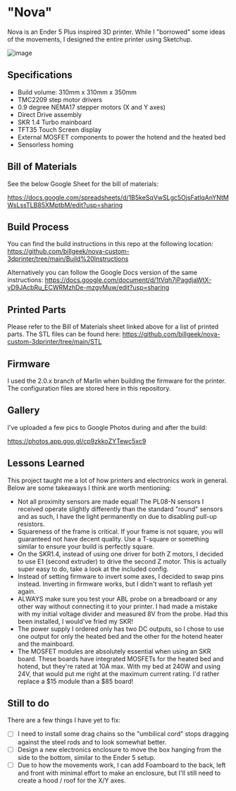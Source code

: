 # "Nova"
Nova is an Ender 5 Plus inspired 3D printer. While I "borrowed" some ideas of the movements, I designed the entire printer using Sketchup.

![image](https://user-images.githubusercontent.com/17118188/117857136-74b8c900-b25a-11eb-9464-94b7c1c22436.png)

## Specifications
- Build volume: 310mm x 310mm x 350mm
- TMC2209 step motor drivers
- 0.9 degree NEMA17 stepper motors (X and Y axes)
- Direct Drive assembly 
- SKR 1.4 Turbo mainboard
- TFT35 Touch Screen display
- External MOSFET components to power the hotend and the heated bed
- Sensorless homing

## Bill of Materials
See the below Google Sheet for the bill of materials:

https://docs.google.com/spreadsheets/d/1B5keSqVwSLgc5OjsFatlqAnYNtMWsLssTLB85XMptbM/edit?usp=sharing

## Build Process
You can find the build instructions in this repo at the following location:
https://github.com/billgeek/nova-custom-3dprinter/tree/main/Build%20Instructions

Alternatively you can follow the Google Docs version of the same instructions:
https://docs.google.com/document/d/1tVqh7jPagdjaWtX-vD9JAcbRu_ECWRMzhDe-mzgvMuw/edit?usp=sharing

## Printed Parts
Please refer to the Bill of Materials sheet linked above for a list of printed parts. The STL files can be found here:
https://github.com/billgeek/nova-custom-3dprinter/tree/main/STL

## Firmware
I used the 2.0.x branch of Marlin when building the firmware for the printer. The configuration files are stored here in this repository.

## Gallery
I've uploaded a few pics to Google Photos during and after the build:

https://photos.app.goo.gl/cp9zkkoZYTewc5xc9

## Lessons Learned
This project taught me a lot of how printers and electronics work in general. Below are some takeaways I think are worth mentioning:
- Not all proximity sensors are made equal! The PL08-N sensors I received operate slightly differently than the standard "round" sensors and as such, I have the light permanently on due to disabling pull-up resistors.
- Squareness of the frame is critical. If your frame is not square, you will guaranteed not have decent quality. Use a T-square or something similar to ensure your build is perfectly square.
- On the SKR1.4, instead of using one driver for both Z motors, I decided to use E1 (second extruder) to drive the second Z motor. This is actually super easy to do, take a look at the included config.
- Instead of setting firmware to invert some axes, I decided to swap pins instead. Inverting in firmware works, but I didn't want to reflash yet again.
- ALWAYS make sure you test your ABL probe on a breadboard or any other way without connecting it to your printer. I had made a mistake with my initial voltage divider and measured 8V from the probe. Had this been installed, I would've fried my SKR!
- The power supply I ordered only has two DC outputs, so I chose to use one output for only the heated bed and the other for the hotend heater and the mainboard.
- The MOSFET modules are absolutely essential when using an SKR board. These boards have integrated MOSFETs for the heated bed and hotend, but they're rated at 10A max. With my bed at 240W and using 24V, that would put me right at the maximum current rating. I'd rather replace a $15 module than a $85 board!

## Still to do
There are a few things I have yet to fix:
- [ ] I need to install some drag chains so the "umbilical cord" stops dragging against the steel rods and to look somewhat better.
- [ ] Design a new electronics enclosure to move the box hanging from the side to the bottom, similar to the Ender 5 setup.
- [ ] Due to how the movements work, I can add Foamboard to the back, left and front with minimal effort to make an enclosure, but I'll still need to create a hood / roof for the X/Y axes.
